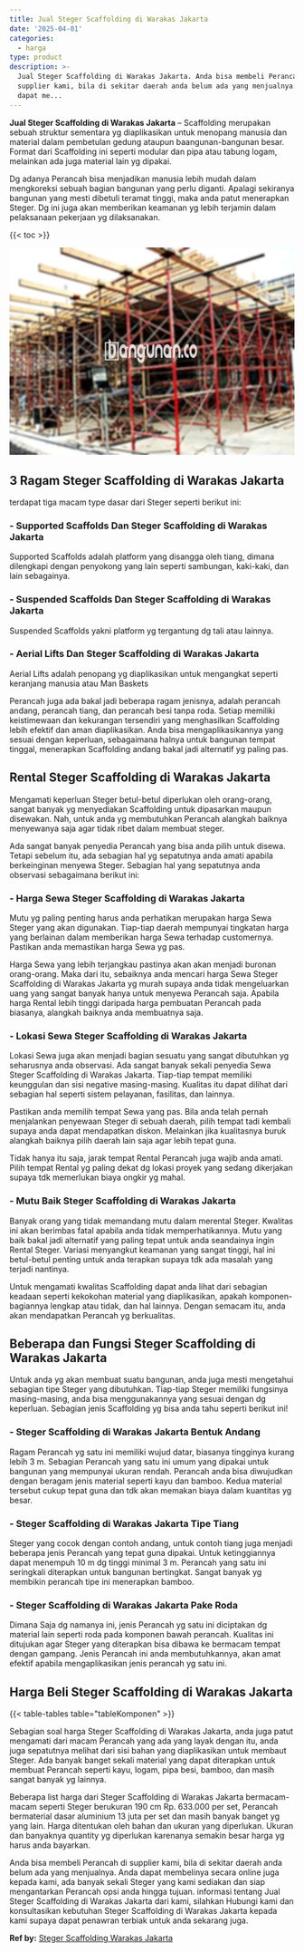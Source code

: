```yaml
---
title: Jual Steger Scaffolding di Warakas Jakarta
date: '2025-04-01'
categories:
  - harga
type: product
description: >-
  Jual Steger Scaffolding di Warakas Jakarta. Anda bisa membeli Perancah di
  supplier kami, bila di sekitar daerah anda belum ada yang menjualnya. Anda
  dapat me...
---
```


**Jual Steger Scaffolding di Warakas Jakarta** – Scaffolding merupakan sebuah struktur sementara yg diaplikasikan untuk menopang manusia dan material dalam pembetulan gedung ataupun baangunan-bangunan besar. Format dari Scaffolding ini seperti modular dan pipa atau tabung logam, melainkan ada juga material lain yg dipakai.

Dg adanya Perancah bisa menjadikan manusia lebih mudah dalam mengkoreksi sebuah bagian bangunan yang perlu diganti. Apalagi sekiranya bangunan yang mesti dibetuli teramat tinggi, maka anda patut menerapkan Steger. Dg ini juga akan memberikan keamanan yg lebih terjamin dalam pelaksanaan pekerjaan yg dilaksanakan.

{{< toc >}}

![Jual Steger Scaffolding di Warakas Jakarta](/images/sewa-scaffolding-steger-21.png)

## 3 Ragam Steger Scaffolding di Warakas Jakarta

terdapat tiga macam type dasar dari Steger seperti berikut ini:

### \- Supported Scaffolds Dan Steger Scaffolding di Warakas Jakarta

Supported Scaffolds adalah platform yang disangga oleh tiang, dimana dilengkapi dengan penyokong yang lain seperti sambungan, kaki-kaki, dan lain sebagainya.

### \- Suspended Scaffolds Dan Steger Scaffolding di Warakas Jakarta

Suspended Scaffolds yakni platform yg tergantung dg tali atau lainnya.

### \- Aerial Lifts Dan Steger Scaffolding di Warakas Jakarta

Aerial Lifts adalah penopang yg diaplikasikan untuk mengangkat seperti keranjang manusia atau Man Baskets

Perancah juga ada bakal jadi beberapa ragam jenisnya, adalah perancah andang, perancah tiang, dan perancah besi tanpa roda. Setiap memiliki keistimewaan dan kekurangan tersendiri yang menghasilkan Scaffolding lebih efektif dan aman diaplikasikan. Anda bisa mengaplikasikannya yang sesuai dengan keperluan, sebagaimana halnya untuk bangunan tempat tinggal, menerapkan Scaffolding andang bakal jadi alternatif yg paling pas.

## Rental Steger Scaffolding di Warakas Jakarta

Mengamati keperluan Steger betul-betul diperlukan oleh orang-orang, sangat banyak yg menyediakan Scaffolding untuk dipasarkan maupun disewakan. Nah, untuk anda yg membutuhkan Perancah alangkah baiknya menyewanya saja agar tidak ribet dalam membuat steger.

Ada sangat banyak penyedia Perancah yang bisa anda pilih untuk disewa. Tetapi sebelum itu, ada sebagian hal yg sepatutnya anda amati apabila berkeinginan menyewa Steger. Sebagian hal yang sepatutnya anda observasi sebagaimana berikut ini:

### \- Harga Sewa Steger Scaffolding di Warakas Jakarta

Mutu yg paling penting harus anda perhatikan merupakan harga Sewa Steger yang akan digunakan. Tiap-tiap daerah mempunyai tingkatan harga yang berlainan dalam memberikan harga Sewa terhadap customernya. Pastikan anda memastikan harga Sewa yg pas.

Harga Sewa yang lebih terjangkau pastinya akan akan menjadi buronan orang-orang. Maka dari itu, sebaiknya anda mencari harga Sewa Steger Scaffolding di Warakas Jakarta yg murah supaya anda tidak mengeluarkan uang yang sangat banyak hanya untuk menyewa Perancah saja. Apabila harga Rental lebih tinggi daripada harga pembuatan Perancah pada biasanya, alangkah baiknya anda membuatnya saja.

### \- Lokasi Sewa Steger Scaffolding di Warakas Jakarta

Lokasi Sewa juga akan menjadi bagian sesuatu yang sangat dibutuhkan yg seharusnya anda observasi. Ada sangat banyak sekali penyedia Sewa Steger Scaffolding di Warakas Jakarta. Tiap-tiap tempat memiliki keunggulan dan sisi negative masing-masing. Kualitas itu dapat dilihat dari sebagian hal seperti sistem pelayanan, fasilitas, dan lainnya.

Pastikan anda memilih tempat Sewa yang pas. Bila anda telah pernah menjalankan penyewaan Steger di sebuah daerah, pilih tempat tadi kembali supaya anda dapat mendapatkan diskon. Melainkan jika kualitasnya buruk alangkah baiknya pilih daerah lain saja agar lebih tepat guna.

Tidak hanya itu saja, jarak tempat Rental Perancah juga wajib anda amati. Pilih tempat Rental yg paling dekat dg lokasi proyek yang sedang dikerjakan supaya tdk memerlukan biaya ongkir yg mahal.

### \- Mutu Baik Steger Scaffolding di Warakas Jakarta

Banyak orang yang tidak memandang mutu dalam merental Steger. Kwalitas ini akan berimbas fatal apabila anda tidak memperhatikannya. Mutu yang baik bakal jadi alternatif yang paling tepat untuk anda seandainya ingin Rental Steger. Variasi menyangkut keamanan yang sangat tinggi, hal ini betul-betul penting untuk anda terapkan supaya tdk ada masalah yang terjadi nantinya.

Untuk mengamati kwalitas Scaffolding dapat anda lihat dari sebagian keadaan seperti kekokohan material yang diaplikasikan, apakah komponen-bagiannya lengkap atau tidak, dan hal lainnya. Dengan semacam itu, anda akan mendapatkan Perancah yg berkualitas.

## Beberapa dan Fungsi Steger Scaffolding di Warakas Jakarta

Untuk anda yg akan membuat suatu bangunan, anda juga mesti mengetahui sebagian tipe Steger yang dibutuhkan. Tiap-tiap Steger memiliki fungsinya masing-masing, anda bisa menggunakannya yang sesuai dengan dg keperluan. Sebagian jenis Scaffolding yg bisa anda tahu seperti berikut ini!

### \- Steger Scaffolding di Warakas Jakarta Bentuk Andang

Ragam Perancah yg satu ini memiliki wujud datar, biasanya tingginya kurang lebih 3 m. Sebagian Perancah yang satu ini umum yang dipakai untuk bangunan yang mempunyai ukuran rendah. Perancah anda bisa diwujudkan dengan beragam jenis material seperti kayu dan bamboo. Kedua material tersebut cukup tepat guna dan tdk akan memakan biaya dalam kuantitas yg besar.

### \- Steger Scaffolding di Warakas Jakarta Tipe Tiang

Steger yang cocok dengan contoh andang, untuk contoh tiang juga menjadi beberapa jenis Perancah yang tepat guna dipakai. Untuk ketinggiannya dapat menempuh 10 m dg tinggi minimal 3 m. Perancah yang satu ini seringkali diterapkan untuk bangunan bertingkat. Sangat banyak yg membikin perancah tipe ini menerapkan bamboo.

### \- Steger Scaffolding di Warakas Jakarta Pake Roda

Dimana Saja dg namanya ini, jenis Perancah yg satu ini diciptakan dg material lain seperti roda pada komponen bawah perancah. Kualitas ini ditujukan agar Steger yang diterapkan bisa dibawa ke bermacam tempat dengan gampang. Jenis Perancah ini anda membutuhkannya, akan amat efektif apabila mengaplikasikan jenis perancah yg satu ini.

## Harga Beli Steger Scaffolding di Warakas Jakarta

{{< table-tables table="tableKomponen" >}}

Sebagian soal harga Steger Scaffolding di Warakas Jakarta, anda juga patut mengamati dari macam Perancah yang ada yang layak dengan itu, anda juga sepatutnya melihat dari sisi bahan yang diaplikasikan untuk membaut Steger. Ada banyak banget sekali material yang dapat diterapkan untuk membuat Perancah seperti kayu, logam, pipa besi, bamboo, dan masih sangat banyak yg lainnya.

Beberapa list harga dari Steger Scaffolding di Warakas Jakarta bermacam-macam seperti Steger berukuran 190 cm Rp. 633.000 per set, Perancah bermaterial dasar aluminium 13 juta per set dan masih banyak banget yg yang lain. Harga ditentukan oleh bahan dan ukuran yang diperlukan. Ukuran dan banyaknya quantity yg diperlukan karenanya semakin besar harga yg harus anda bayarkan.

Anda bisa membeli Perancah di supplier kami, bila di sekitar daerah anda belum ada yang menjualnya. Anda dapat membelinya secara online juga kepada kami, ada banyak sekali Steger yang kami sediakan dan siap mengantarkan Perancah opsi anda hingga tujuan. informasi tentang Jual Steger Scaffolding di Warakas Jakarta dari kami, silahkan Hubungi kami dan konsultasikan kebutuhan Steger Scaffolding di Warakas Jakarta kepada kami supaya dapat penawran terbiak untuk anda sekarang juga.

**Ref by:** [Steger Scaffolding Warakas Jakarta](https://id.wikipedia.org/wiki/Steger)
